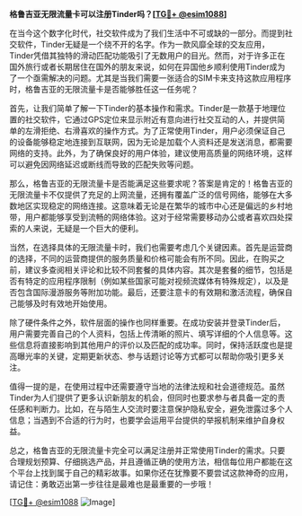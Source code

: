 **格鲁吉亚无限流量卡可以注册Tinder吗？[[TG💪+ @esim1088](https://t.me/s/esim1088)]**

在当今这个数字化时代，社交软件成为了我们生活中不可或缺的一部分。而提到社交软件，Tinder无疑是一个绕不开的名字。作为一款风靡全球的交友应用，Tinder凭借其独特的滑动匹配功能吸引了无数用户的目光。然而，对于许多正在国外旅行或者长期居住在国外的朋友来说，如何在异国他乡顺利使用Tinder成为了一个亟需解决的问题。尤其是当我们需要一张适合的SIM卡来支持这款应用程序时，格鲁吉亚的无限流量卡是否能够胜任这一任务呢？

首先，让我们简单了解一下Tinder的基本操作和需求。Tinder是一款基于地理位置的社交软件，它通过GPS定位来显示附近有意向进行社交互动的人，并提供简单的左滑拒绝、右滑喜欢的操作方式。为了正常使用Tinder，用户必须保证自己的设备能够稳定地连接到互联网，因为无论是加载个人资料还是发送消息，都需要网络的支持。此外，为了确保良好的用户体验，建议使用高质量的网络环境，这样可以避免因网络延迟或断线而导致的匹配失败等问题。

那么，格鲁吉亚的无限流量卡是否能满足这些要求呢？答案是肯定的！格鲁吉亚的无限流量卡不仅提供了充足的上网流量，还拥有覆盖广泛的信号网络，能够在大多数地区实现稳定的网络连接。这意味着无论是在繁华的城市中心还是偏远的乡村地带，用户都能够享受到流畅的网络体验。这对于经常需要移动办公或者喜欢四处探索的人来说，无疑是一个巨大的便利。

当然，在选择具体的无限流量卡时，我们也需要考虑几个关键因素。首先是运营商的选择，不同的运营商提供的服务质量和价格可能会有所不同。因此，在购买之前，建议多查阅相关评论和比较不同套餐的具体内容。其次是套餐的细节，包括是否有特定的应用程序限制（例如某些国家可能对视频流媒体有特殊规定），以及是否包含国际漫游服务等附加功能。最后，还要注意卡的有效期和激活流程，确保自己能够及时有效地开始使用。

除了硬件条件之外，软件层面的操作也同样重要。在成功安装并登录Tinder后，用户需要完善自己的个人资料，包括上传清晰的照片、填写详细的个人信息等。这些信息将直接影响到其他用户的评价以及匹配的成功率。同时，保持活跃度也是提高曝光率的关键，定期更新状态、参与话题讨论等方式都可以帮助你吸引更多关注。

值得一提的是，在使用过程中还需要遵守当地的法律法规和社会道德规范。虽然Tinder为人们提供了更多认识新朋友的机会，但同时也要求参与者具备一定的责任感和判断力。比如，在与陌生人交流时要注意保护隐私安全，避免泄露过多个人信息；当遇到不合适的行为时，也要学会运用平台提供的举报机制来维护自身权益。

总之，格鲁吉亚的无限流量卡完全可以满足注册并正常使用Tinder的需求。只要合理规划预算、仔细挑选产品，并且遵循正确的使用方法，相信每位用户都能在这个平台上找到属于自己的精彩故事。如果你还在犹豫要不要尝试这款神奇的应用，请记住：勇敢迈出第一步往往是最难也是最重要的一步哦！

[[TG💪+ @esim1088](https://t.me/s/esim1088) ![Image](https://i.postimg.cc/4NQfJmqS/Snipaste-2025-05-13-00-14-12.png)]